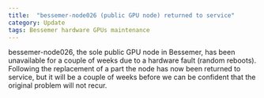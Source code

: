 ```yaml
---
title:  "bessemer-node026 (public GPU node) returned to service"
category: Update
tags: Bessemer hardware GPUs maintenance
---
```


bessemer-node026, the sole public GPU node in Bessemer, has been unavailable for a couple of weeks due to a hardware fault (random reboots).  Following the replacement of a part the node has now been returned to service, but it will be a couple of weeks before we can be confident that the original problem will not recur.
